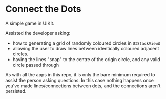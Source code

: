 # Connect the Dots

A simple game in UIKit.

Assisted the developer asking:
- how to generating a grid of randomly coloured circles in `UIStackView`s
- allowing the user to draw lines between identically coloured adjacent circles.
- having the lines "snap" to the centre of the origin circle, and any valid circle passed through

As with all the apps in this repo, it is only the bare minimum required to assist the person asking questions. In this case nothing happens once you've made lines/connections between dots, and the connections aren't persisted.

